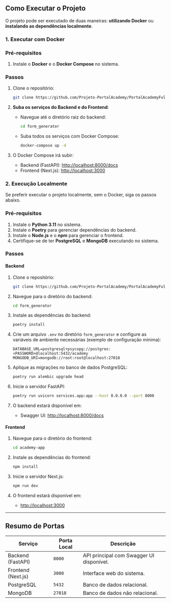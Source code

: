 ## **Como Executar o Projeto**

O projeto pode ser executado de duas maneiras: **utilizando Docker** ou **instalando as dependências localmente**. 



### **1. Executar com Docker**

### **Pré-requisitos**
1. Instale o **Docker** e o **Docker Compose** no sistema.

### **Passos**

1. Clone o repositório:
   ```bash
   git clone https://github.com/Projeto-PortalAcademy/PortalAcademyFullStack.git
   ```

2. **Suba os serviços do Backend e do Frontend**:

   - Navegue até o diretório raiz do backend:
     ```bash
     cd form_generator
     ```

   - Suba todos os serviços com Docker Compose:
     ```bash
     docker-compose up -d
     ```

3. O Docker Compose irá subir:
   - Backend (FastAPI): [http://localhost:8000/docs](http://localhost:8000/docs)
   - Frontend (Next.js): [http://localhost:3000](http://localhost:3000)



### **2. Execução Localmente**

Se preferir executar o projeto localmente, sem o Docker, siga os passos abaixo.

### **Pré-requisitos**
1. Instale o **Python 3.11** no sistema.
2. Instale o **Poetry** para gerenciar dependências do backend.
3. Instale o **Node.js** e o **npm** para gerenciar o frontend.
4. Certifique-se de ter **PostgreSQL** e **MongoDB** executando no sistema.



### **Passos**

#### **Backend**

1. Clone o repositório:
   ```bash
   git clone https://github.com/Projeto-PortalAcademy/PortalAcademyFullStack.git
   ```

2. Navegue para o diretório do backend:
   ```bash
   cd form_generator
   ```

3. Instale as dependências do backend:
   ```bash
   poetry install
   ```

4. Crie um arquivo `.env` no diretório `form_generator` e configure as variáveis de ambiente necessárias (exemplo de configuração mínima):

   ```plaintext
   DATABASE_URL=postgresql+psycopg://postgres:<PASSWORD>@localhost:5432/academy
   MONGODB_URI=mongodb://root:root@localhost:27018
   ```

5. Aplique as migrações no banco de dados PostgreSQL:
   ```bash
   poetry run alembic upgrade head
   ```

6. Inicie o servidor FastAPI:
   ```bash
   poetry run uvicorn services.app:app --host 0.0.0.0 --port 8000
   ```

7. O backend estará disponível em:
   - Swagger UI: [http://localhost:8000/docs](http://localhost:8000/docs)


#### **Frontend**

1. Navegue para o diretório do frontend:
   ```bash
   cd academy-app
   ```

2. Instale as dependências do frontend:
   ```bash
   npm install
   ```

3. Inicie o servidor Next.js:
   ```bash
   npm run dev
   ```

4. O frontend estará disponível em:
   - [http://localhost:3000](http://localhost:3000)

---

## **Resumo de Portas**

| Serviço         | Porta Local        | Descrição                                    |
|------------------|--------------------|--------------------------------------------|
| Backend (FastAPI)| `8000`            | API principal com Swagger UI disponível.   |
| Frontend (Next.js)| `3000`           | Interface web do sistema.                  |
| PostgreSQL       | `5432`            | Banco de dados relacional.                 |
| MongoDB          | `27018`           | Banco de dados não relacional.             |


